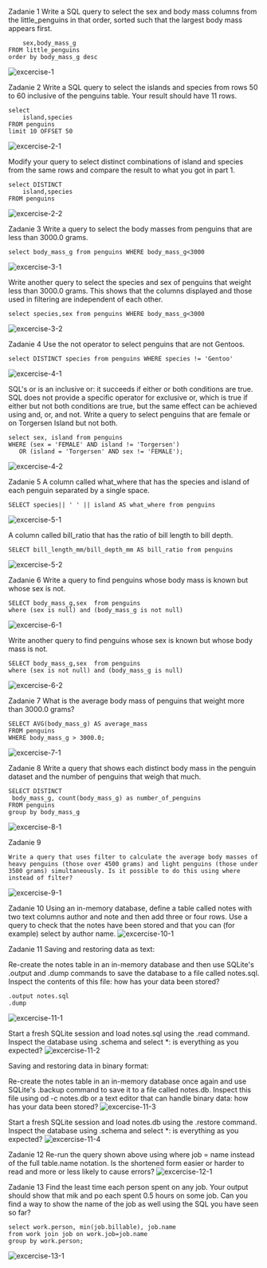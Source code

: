 
Zadanie 1
Write a SQL query to select the sex and body mass columns from the little_penguins in that order, sorted such that the largest body mass appears first.

```select 
    sex,body_mass_g 
FROM little_penguins 
order by body_mass_g desc
```

![excercise-1](./screenshots/ex-1-1.png)


Zadanie 2
Write a SQL query to select the islands and species from rows 50 to 60 inclusive of the penguins table. Your result should have 11 rows.
```
select 
    island,species 
FROM penguins 
limit 10 OFFSET 50
```
![excercise-2-1](./screenshots/ex-2-1.png)

Modify your query to select distinct combinations of island and species from the same rows and compare the result to what you got in part 1.
```
select DISTINCT
    island,species 
FROM penguins 
```
![excercise-2-2](./screenshots/ex-2-2.png)



Zadanie 3
Write a query to select the body masses from penguins that are less than 3000.0 grams.
```
select body_mass_g from penguins WHERE body_mass_g<3000
```
![excercise-3-1](./screenshots/ex-3-1.png)

Write another query to select the species and sex of penguins that weight less than 3000.0 grams. This shows that the columns displayed and those used in filtering are independent of each other.
```
select species,sex from penguins WHERE body_mass_g<3000
```
![excercise-3-2](./screenshots/ex-3-2.png)

Zadanie 4
Use the not operator to select penguins that are not Gentoos.
```
select DISTINCT species from penguins WHERE species != 'Gentoo'
```
![excercise-4-1](./screenshots/ex-4-1.png)

SQL's or is an inclusive or: it succeeds if either or both conditions are true. SQL does not provide a specific operator for exclusive or, which is true if either but not both conditions are true, but the same effect can be achieved using and, or, and not. Write a query to select penguins that are female or on Torgersen Island but not both.
```
select sex, island from penguins 
WHERE (sex = 'FEMALE' AND island != 'Torgersen')
   OR (island = 'Torgersen' AND sex != 'FEMALE');
```
![excercise-4-2](./screenshots/ex-4-2.png)


Zadanie 5
A column called what_where that has the species and island of each penguin separated by a single space.
```
SELECT species|| ' ' || island AS what_where from penguins
```
![excercise-5-1](./screenshots/ex-5-1.png)

A column called bill_ratio that has the ratio of bill length to bill depth.
```
SELECT bill_length_mm/bill_depth_mm AS bill_ratio from penguins
```
![excercise-5-2](./screenshots/ex-5-2.png)

Zadanie 6
Write a query to find penguins whose body mass is known but whose sex is not.
```
SELECT body_mass_g,sex  from penguins 
where (sex is null) and (body_mass_g is not null)
```
![excercise-6-1](./screenshots/ex-6-1.png)


Write another query to find penguins whose sex is known but whose body mass is not.
```
SELECT body_mass_g,sex  from penguins 
where (sex is not null) and (body_mass_g is null)
```
![excercise-6-2](./screenshots/ex-6-2.png)

Zadanie 7
What is the average body mass of penguins that weight more than 3000.0 grams?

```
SELECT AVG(body_mass_g) AS average_mass
FROM penguins
WHERE body_mass_g > 3000.0;
```
![excercise-7-1](./screenshots/ex-7-1.png)

Zadanie 8
Write a query that shows each distinct body mass in the penguin dataset and the number of penguins that weigh that much.
```
SELECT DISTINCT
 body_mass_g, count(body_mass_g) as number_of_penguins
FROM penguins
group by body_mass_g
```
![excercise-8-1](./screenshots/ex-8-1.png)

Zadanie 9
```
Write a query that uses filter to calculate the average body masses of heavy penguins (those over 4500 grams) and light penguins (those under 3500 grams) simultaneously. Is it possible to do this using where instead of filter?
```
![excercise-9-1](./screenshots/ex-9-1.png)

Zadanie 10
Using an in-memory database, define a table called notes with two text columns author and note and then add three or four rows. Use a query to check that the notes have been stored and that you can (for example) select by author name.
![excercise-10-1](./screenshots/ex-10-1.png)

Zadanie 11
Saving and restoring data as text:

Re-create the notes table in an in-memory database and then use SQLite's .output and .dump commands to save the database to a file called notes.sql. Inspect the contents of this file: how has your data been stored?
```
.output notes.sql
.dump
```
![excercise-11-1](./screenshots/ex-11-1.png)

Start a fresh SQLite session and load notes.sql using the .read command. Inspect the database using .schema and select *: is everything as you expected?
![excercise-11-2](./screenshots/ex-11-2.png)

Saving and restoring data in binary format:

Re-create the notes table in an in-memory database once again and use SQLite's .backup command to save it to a file called notes.db. Inspect this file using od -c notes.db or a text editor that can handle binary data: how has your data been stored?
![excercise-11-3](./screenshots/ex-11-3.png)

Start a fresh SQLite session and load notes.db using the .restore command. Inspect the database using .schema and select *: is everything as you expected?
![excercise-11-4](./screenshots/ex-11-4.png)


Zadanie 12
Re-run the query shown above using where job = name instead of the full table.name notation. Is the shortened form easier or harder to read and more or less likely to cause errors?
![excercise-12-1](./screenshots/ex-12-1.png)



Zadanie 13
Find the least time each person spent on any job. Your output should show that mik and po each spent 0.5 hours on some job. Can you find a way to show the name of the job as well using the SQL you have seen so far?

```
select work.person, min(job.billable), job.name
from work join job on work.job=job.name
group by work.person;
```
![excercise-13-1](./screenshots/ex-13-1.png)
